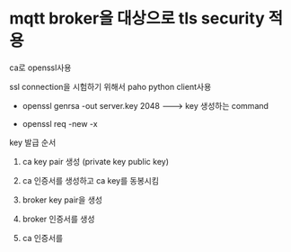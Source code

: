 # mqtt broker을 대상으로 tls security 적용

ca로 openssl사용 

ssl connection을 시험하기 위해서 paho python client사용

- openssl genrsa -out server.key 2048  ---> key 생성하는 command

- openssl req -new -x



key 발급 순서 

1. ca key pair 생성 (private key public key)

2. ca 인증서를 생성하고 ca key를 동봉시킴

3. broker key pair을 생성

4. broker 인증서를 생성

5. ca 인증서를 

